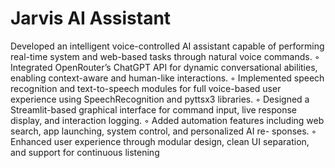 # Jarvis AI Assistant

Developed an intelligent voice-controlled AI assistant capable of performing real-time system and web-based
tasks through natural voice commands.
◦ Integrated OpenRouter’s ChatGPT API for dynamic conversational abilities, enabling context-aware and
human-like interactions.
◦ Implemented speech recognition and text-to-speech modules for full voice-based user experience using
SpeechRecognition and pyttsx3 libraries.
◦ Designed a Streamlit-based graphical interface for command input, live response display, and interaction
logging.
◦ Added automation features including web search, app launching, system control, and personalized AI re-
sponses.
◦ Enhanced user experience through modular design, clean UI separation, and support for continuous listening
